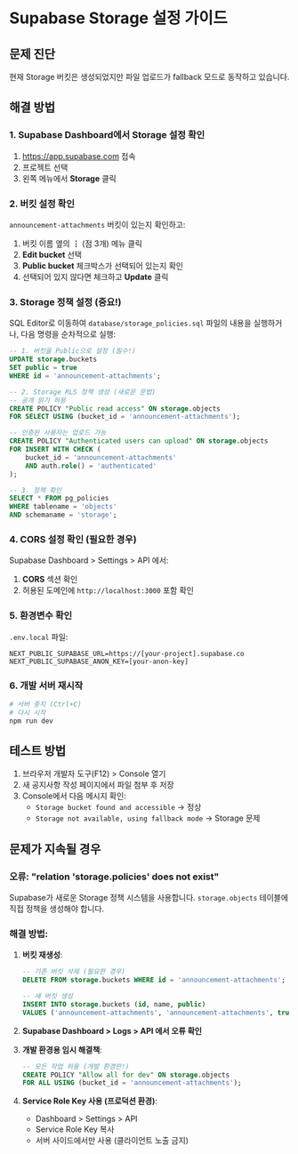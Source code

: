 # Supabase Storage 설정 가이드

## 문제 진단

현재 Storage 버킷은 생성되었지만 파일 업로드가 fallback 모드로 동작하고 있습니다.

## 해결 방법

### 1. Supabase Dashboard에서 Storage 설정 확인

1. https://app.supabase.com 접속
2. 프로젝트 선택
3. 왼쪽 메뉴에서 **Storage** 클릭

### 2. 버킷 설정 확인

`announcement-attachments` 버킷이 있는지 확인하고:

1. 버킷 이름 옆의 **⋮** (점 3개) 메뉴 클릭
2. **Edit bucket** 선택
3. **Public bucket** 체크박스가 선택되어 있는지 확인
4. 선택되어 있지 않다면 체크하고 **Update** 클릭

### 3. Storage 정책 설정 (중요!)

SQL Editor로 이동하여 `database/storage_policies.sql` 파일의 내용을 실행하거나, 
다음 명령을 순차적으로 실행:

```sql
-- 1. 버킷을 Public으로 설정 (필수!)
UPDATE storage.buckets 
SET public = true 
WHERE id = 'announcement-attachments';

-- 2. Storage RLS 정책 생성 (새로운 문법)
-- 공개 읽기 허용
CREATE POLICY "Public read access" ON storage.objects
FOR SELECT USING (bucket_id = 'announcement-attachments');

-- 인증된 사용자는 업로드 가능
CREATE POLICY "Authenticated users can upload" ON storage.objects
FOR INSERT WITH CHECK (
    bucket_id = 'announcement-attachments' 
    AND auth.role() = 'authenticated'
);

-- 3. 정책 확인
SELECT * FROM pg_policies 
WHERE tablename = 'objects' 
AND schemaname = 'storage';
```

### 4. CORS 설정 확인 (필요한 경우)

Supabase Dashboard > Settings > API 에서:

1. **CORS** 섹션 확인
2. 허용된 도메인에 `http://localhost:3000` 포함 확인

### 5. 환경변수 확인

`.env.local` 파일:
```
NEXT_PUBLIC_SUPABASE_URL=https://[your-project].supabase.co
NEXT_PUBLIC_SUPABASE_ANON_KEY=[your-anon-key]
```

### 6. 개발 서버 재시작

```bash
# 서버 중지 (Ctrl+C)
# 다시 시작
npm run dev
```

## 테스트 방법

1. 브라우저 개발자 도구(F12) > Console 열기
2. 새 공지사항 작성 페이지에서 파일 첨부 후 저장
3. Console에서 다음 메시지 확인:
   - `Storage bucket found and accessible` → 정상
   - `Storage not available, using fallback mode` → Storage 문제

## 문제가 지속될 경우

### 오류: "relation 'storage.policies' does not exist"

Supabase가 새로운 Storage 정책 시스템을 사용합니다. `storage.objects` 테이블에 직접 정책을 생성해야 합니다.

### 해결 방법:

1. **버킷 재생성**:
   ```sql
   -- 기존 버킷 삭제 (필요한 경우)
   DELETE FROM storage.buckets WHERE id = 'announcement-attachments';
   
   -- 새 버킷 생성
   INSERT INTO storage.buckets (id, name, public)
   VALUES ('announcement-attachments', 'announcement-attachments', true);
   ```

2. **Supabase Dashboard > Logs > API 에서 오류 확인**

3. **개발 환경용 임시 해결책**:
   ```sql
   -- 모든 작업 허용 (개발 환경만!)
   CREATE POLICY "Allow all for dev" ON storage.objects
   FOR ALL USING (bucket_id = 'announcement-attachments');
   ```

4. **Service Role Key 사용 (프로덕션 환경)**:
   - Dashboard > Settings > API
   - Service Role Key 복사
   - 서버 사이드에서만 사용 (클라이언트 노출 금지)